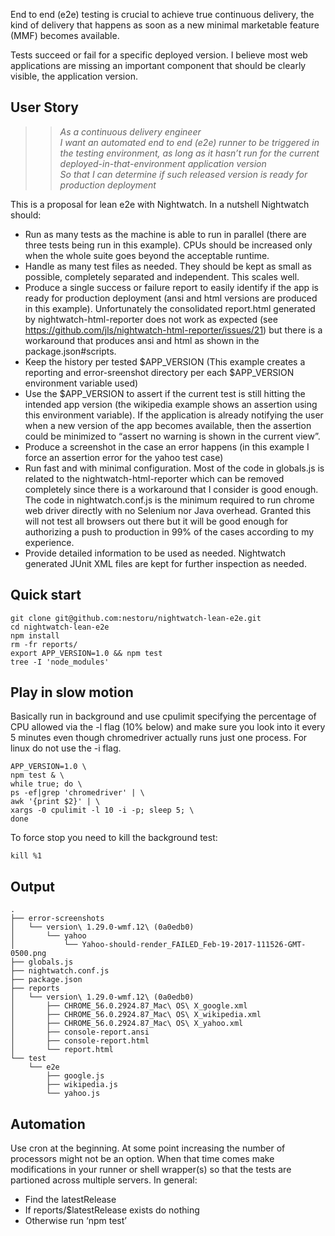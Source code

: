 End to end (e2e) testing is crucial to achieve true continuous delivery, the kind of delivery that happens as soon as a new minimal marketable feature (MMF) becomes available.

Tests succeed or fail for a specific deployed version. I believe most web applications are missing an important component that should be clearly visible, the application version.

## User Story
> > *As a continuous delivery engineer*  
> > *I want an automated end to end (e2e) runner to be triggered in the testing environment, as long as it hasn’t run for the current deployed-in-that-environment application version*  
> > *So that I can determine if such released version is ready for production deployment*

This is a proposal for lean e2e with Nightwatch. In a nutshell Nightwatch should:
* Run as many tests as the machine is able to run in parallel (there are three tests being run in this example). CPUs should be increased only when the whole suite goes beyond the acceptable runtime.
* Handle as many test files as needed. They should be kept as small as possible, completely separated and independent. This scales well.
* Produce a single success or failure report to easily identify if the app is ready for production deployment (ansi and html versions are produced in this example). Unfortunately the consolidated report.html generated by nightwatch-html-reporter does not work as expected (see https://github.com/jls/nightwatch-html-reporter/issues/21) but there is a workaround that produces ansi and html as shown in the package.json#scripts.
* Keep the history per tested $APP_VERSION (This example creates a reporting and error-sreenshot directory per each $APP_VERSION environment variable used)
* Use the $APP_VERSION to assert if the current test is still hitting the intended app version (the wikipedia example shows an assertion using this environment variable). If the application is already notifying the user when a new version of the app becomes available, then the assertion could be minimized to “assert no warning is shown in the current view”.
* Produce a screenshot in the case an error happens (in this example I force an assertion error for the yahoo test case)
* Run fast and with minimal configuration. Most of the code in globals.js is related to the nightwatch-html-reporter which can be removed completely since there is a workaround that I consider is good enough. The code in nightwatch.conf.js is the minimum required to run chrome web driver directly with no Selenium nor Java overhead. Granted this will not test all browsers out there but it will be good enough for authorizing a push to production in 99% of the cases according to my experience.
* Provide detailed information to be used as needed. Nightwatch generated JUnit XML files are kept for further inspection as needed.


## Quick start
```
git clone git@github.com:nestoru/nightwatch-lean-e2e.git
cd nightwatch-lean-e2e
npm install
rm -fr reports/
export APP_VERSION=1.0 && npm test
tree -I 'node_modules'
```

## Play in slow motion
Basically run in background and use cpulimit specifying the percentage of CPU allowed via the -l flag (10% below) and make sure you look into it every 5 minutes even though chromedriver actually runs just one process. For linux do not use the -i flag.
```
APP_VERSION=1.0 \
npm test & \
while true; do \
ps -ef|grep 'chromedriver' | \
awk '{print $2}' | \
xargs -0 cpulimit -l 10 -i -p; sleep 5; \
done
```
To force stop you need to kill the background test:
```
kill %1
```

## Output
```
.
├── error-screenshots
│   └── version\ 1.29.0-wmf.12\ (0a0edb0)
│       └── yahoo
│           └── Yahoo-should-render_FAILED_Feb-19-2017-111526-GMT-0500.png
├── globals.js
├── nightwatch.conf.js
├── package.json
├── reports
│   └── version\ 1.29.0-wmf.12\ (0a0edb0)
│       ├── CHROME_56.0.2924.87_Mac\ OS\ X_google.xml
│       ├── CHROME_56.0.2924.87_Mac\ OS\ X_wikipedia.xml
│       ├── CHROME_56.0.2924.87_Mac\ OS\ X_yahoo.xml
│       ├── console-report.ansi
│       ├── console-report.html
│       └── report.html
└── test
    └── e2e
        ├── google.js
        ├── wikipedia.js
        └── yahoo.js

```

## Automation
Use cron at the beginning. At some point increasing the number of processors might not be an option. When that time comes make modifications in your runner or shell wrapper(s) so that the tests are partioned across multiple servers. In general:

* Find the latestRelease
* If reports/$latestRelease exists do nothing
* Otherwise run ‘npm test’
